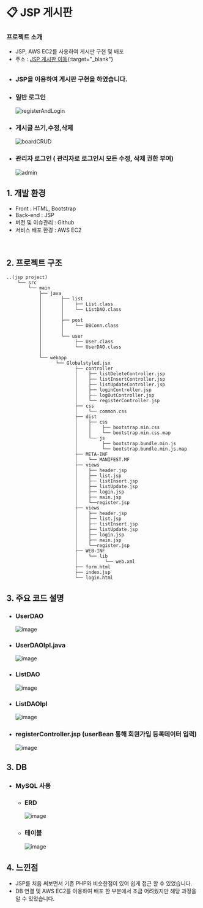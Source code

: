 # 📋 JSP 게시판

### 프로젝트 소개

- JSP, AWS EC2를 사용하여 게시판 구현 및 배포
- 주소 : [JSP 게시판 이동]([https://www.google.co.kr/](http://3.35.59.230:8080/index.jsp)){:target="_blank"}
         

## 
   - ### JSP을 이용하여 게시판 구현을 하였습니다.
   - ### 일반 로그인
     ![registerAndLogin](https://github.com/oidolee/jsp_board2/assets/85022962/b2039528-bf04-48f7-9488-7749fb123158)

   - ### 게시글 쓰기,수정,삭제
     ![boardCRUD](https://github.com/oidolee/jsp_board2/assets/85022962/5c64794c-7998-4deb-a965-f78d1cc71f11)


   - ### 관리자 로그인 ( 관리자로 로그인시 모든 수정, 삭제 권한 부여)
     ![admin](https://github.com/oidolee/jsp_board2/assets/85022962/055c2479-c7c1-4fda-9a96-d4a860fc5ce8)


## 1. 개발 환경

- Front : HTML, Bootstrap
- Back-end : JSP
- 버전 및 이슈관리 : Github
- 서비스 배포 환경 : AWS EC2
<br>


## 2. 프로젝트 구조

```
..(jsp project)
    └── src
        └── main
            ├── java
            │       ├── list
            │       │    ├── List.class
            │       │    └── ListDAO.class    
            │       │ 
            │       ├── post
            │       │    └── DBConn.class
            │       │ 
            │       └── user
            │            ├── User.class
            │            └── UserDAO.class
            │
            └── webapp
                  └── Globalstyled.jsx
                         ├── controller
                         │    ├── listDeleteController.jsp
                         │    ├── listInsertController.jsp
                         │    ├── listUpdateController.jsp
                         │    ├── loginController.jsp
                         │    ├── logOutController.jsp
                         │    └── registerController.jsp
                         ├── css
                         │    └── common.css
                         ├── dist
                         │    ├── css
                         │    │    ├── bootstrap.min.css
                         │    │    └── bootstrap.min.css.map
                         │    └── js
                         │         ├── bootstrap.bundle.min.js
                         │         └── bootstrap.bundle.min.js.map
                         ├── META-INF
                         │    └── MANIFEST.MF
                         ├── views
                         │    ├── header.jsp
                         │    ├── list.jsp
                         │    ├── listInsert.jsp
                         │    ├── listUpdate.jsp
                         │    ├── login.jsp
                         │    ├── main.jsp
                         │    └──register.jsp         
                         ├── views
                         │    ├── header.jsp
                         │    ├── list.jsp
                         │    ├── listInsert.jsp
                         │    ├── listUpdate.jsp
                         │    ├── login.jsp
                         │    ├── main.jsp
                         │    └──register.jsp     
                         ├── WEB-INF
                         │    └── lib
                         │          └── web.xml
                         ├── form.html
                         ├── index.jsp
                         └── login.html

```

## 3. 주요 코드 설명

   - ### UserDAO
      ![image](https://github.com/oidolee/jsp_board/assets/85022962/0995f43f-cbac-4081-878f-5363c1c000d5)
     <br> 
   - ### UserDAOIpl.java
     ![image](https://github.com/oidolee/jsp_board/assets/85022962/7b89ba1c-6d16-4dfe-97d3-9702cc657d2f)

   - ### ListDAO
     ![image](https://github.com/oidolee/jsp_board/assets/85022962/88978738-dbbc-46ce-87c4-eca44f5ca81e)

   - ### ListDAOIpl
     ![image](https://github.com/oidolee/jsp_board/assets/85022962/9b9e67a1-a425-4122-b9ef-33ed7122901b)

     
   - ### registerController.jsp (userBean 통해 회원가입 등록데이터 입력)
      ![image](https://github.com/oidolee/jsp_board/assets/85022962/697ea560-d4fb-4960-b28b-1f54e3f8fde3)



## 3. DB
   - ### MySQL 사용
      - ### ERD
        ![image](https://github.com/oidolee/jsp_board/assets/85022962/5db1ed8d-4fd5-45f9-9c1d-5bafdb71d625)

      - ### 테이블
        ![image](https://github.com/oidolee/jsp_board/assets/85022962/90ca9d52-9191-4e0d-9048-d57b0b781dd2)


## 4. 느낀점
   - JSP를 처음 써보면서 기존 PHP와 비슷한점이 있어 쉽게 접근 할 수 있었습니다.
   - DB 연결 및 AWS EC2를 이용하여 배포 한 부분에서 조금 어려웠지만 해당 과정을 알 수 있었습니다.


